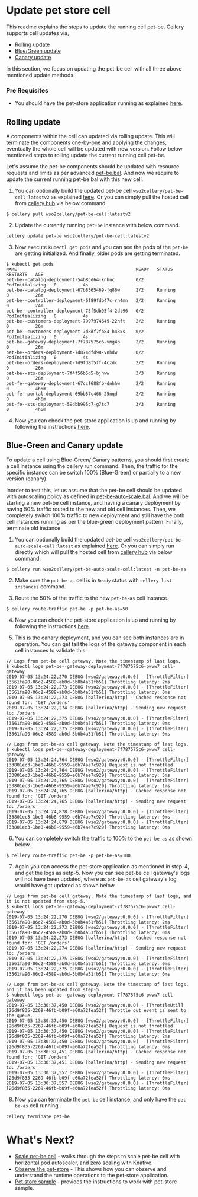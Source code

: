 # Update pet store cell
This readme explains the steps to update the running cell pet-be. Cellery supports cell updates via,
- [Rolling update](#rolling-update)
- [Blue/Green update](#blue-green-and-canary-update)
- [Canary update](#blue-green-and-canary-update)

In this section, we focus on updating the pet-be cell with all three above mentioned update methods. 

### Pre Requisites
- You should have the pet-store application running as explained [here](../../cells/pet-store/README.md).

## Rolling update
A components within the cell can updated via rolling update. This will terminate the components one-by-one and applying 
the changes, eventually the whole cell will be updated with new version. Follow below mentioned steps to rolling update the current running cell pet-be.  

Let's assume the pet-be components should be updated with resource requests and limits as per advanced 
[pet-be.bal](../../cells/pet-store/advanced/pet-be/pet-be.bal). And now we require to update the current running pet-be bal with this new cell. 

1) You can optionally build the updated pet-be cell `wso2cellery/pet-be-cell:latestv2` as explained [here](build-and-run.md). 
Or you can simply pull the hosted cell from [cellery hub](https://hub.cellery.io/orgs/wso2cellery) via below command. 
```
$ cellery pull wso2cellery/pet-be-cell:latestv2
```

2) Update the currently running `pet-be` instance with below command.
```
cellery update pet-be wso2cellery/pet-be-cell:latestv2
```
3) Now execute `kubectl get pods` and you can see the pods of the `pet-be` are getting initialized. And finally, older pods are getting terminated.
```
$ kubectl get pods
NAME                                             READY   STATUS            RESTARTS   AGE
pet-be--catalog-deployment-54b8cd64-knhnc        0/2     PodInitializing   0          4s
pet-be--catalog-deployment-67b8565469-fq86w      2/2     Running           0          26m
pet-be--controller-deployment-6f89fdb47c-rn4mn   2/2     Running           0          24m
pet-be--controller-deployment-75f5db95f4-2dt96   0/2     PodInitializing   0          4s
pet-be--customers-deployment-7997974649-22hft    2/2     Running           0          26m
pet-be--customers-deployment-7d8df7fb84-h48xs    0/2     PodInitializing   0          4s
pet-be--gateway-deployment-7f787575c6-vmg4p      2/2     Running           0          26m
pet-be--orders-deployment-7d874dfd98-vnhdw       0/2     PodInitializing   0          4s
pet-be--orders-deployment-7d9fd8f5ff-4czdx       2/2     Running           0          26m
pet-be--sts-deployment-7f4f56b5d5-bjhww          3/3     Running           0          26m
pet-fe--gateway-deployment-67ccf688fb-dnhhw      2/2     Running           0          4h6m
pet-fe--portal-deployment-69bb57c466-25nqd       2/2     Running           0          4h6m
pet-fe--sts-deployment-59dbb995c7-g7tc7          3/3     Running           0          4h6m
```

4) Now you can check the pet-store application is up and running by following the instructions [here](../../cells/pet-store/README.md#view-application).

## Blue-Green and Canary update
To update a cell using Blue-Green/ Canary patterns, you should first create a cell instance using the cellery run command. 
Then, the traffic for the specific instance can be switch 100% (Blue-Green) or partially to a new version (canary). 

Inorder to test this, let us assume that the pet-be cell should be updated with autoscaling policy as defined in 
[pet-be-auto-scale.bal](../../cells/pet-store/advanced/pet-be-auto-scale/pet-be-auto-scale.bal). And we will be starting 
a new pet-be cell instance, and having a canary deployment by having 50% traffic routed to the new and old cell instances. 
Then, we completely switch 100% traffic to new deployment and still have the both cell instances running as per the blue-green deployment pattern. 
Finally, terminate old instance.

1) You can optionally build the updated pet-be cell `wso2cellery/pet-be-auto-scale-cell:latest` as explained [here](build-and-run.md). 
Or you can simply run directly which will pull the hosted cell from [cellery hub](https://hub.cellery.io/orgs/wso2cellery) via below command. 
```
$ cellery run wso2cellery/pet-be-auto-scale-cell:latest -n pet-be-as
```

2) Make sure the `pet-be-as` cell is in `Ready` status with `cellery list instances` command.

3) Route the 50% of the traffic to the new `pet-be-as` cell instance. 
```
$ cellery route-traffic pet-be -p pet-be-as=50
```
4) Now you can check the pet-store application is up and running by following the instructions [here](../../cells/pet-store/README.md#view-application).

5) This is the canary deployment, and you can see both instances are in operation. You can get tail the logs of the 
gateway component in each cell instances to validate this. 

```
// Logs from pet-be cell gateway. Note the timestamp of last logs.
$ kubectl logs pet-be--gateway-deployment-7f787575c6-pwvw7 cell-gateway
2019-07-05 13:24:22,270 DEBUG [wso2/gateway:0.0.0] - [ThrottleFilter] [3561fa90-06c2-4589-ab0d-5b0b4a51fb51] Throttling latency: 2ms
2019-07-05 13:24:22,273 DEBUG [wso2/gateway:0.0.0] - [ThrottleFilter] [3561fa90-06c2-4589-ab0d-5b0b4a51fb51] Throttling latency: 0ms
2019-07-05 13:24:22,273 DEBUG [ballerina/http] - Cached response not found for: 'GET /orders'
2019-07-05 13:24:22,274 DEBUG [ballerina/http] - Sending new request to: /orders
2019-07-05 13:24:22,375 DEBUG [wso2/gateway:0.0.0] - [ThrottleFilter] [3561fa90-06c2-4589-ab0d-5b0b4a51fb51] Throttling latency: 0ms
2019-07-05 13:24:22,375 DEBUG [wso2/gateway:0.0.0] - [ThrottleFilter] [3561fa90-06c2-4589-ab0d-5b0b4a51fb51] Throttling latency: 0ms
```

```
// Logs from pet-be-as cell gateway. Note the timestamp of last logs.
$ kubectl logs pet-be--gateway-deployment-7f787575c6-pwvw7 cell-gateway
2019-07-05 13:24:24,764 DEBUG [wso2/gateway:0.0.0] - [ThrottleFilter] [33801ec3-1be0-46b8-9559-e6b74ae7c929] Request is not throttled
2019-07-05 13:24:24,764 DEBUG [wso2/gateway:0.0.0] - [ThrottleFilter] [33801ec3-1be0-46b8-9559-e6b74ae7c929] Throttling latency: 5ms
2019-07-05 13:24:24,765 DEBUG [wso2/gateway:0.0.0] - [ThrottleFilter] [33801ec3-1be0-46b8-9559-e6b74ae7c929] Throttling latency: 1ms
2019-07-05 13:24:24,765 DEBUG [ballerina/http] - Cached response not found for: 'GET /orders'
2019-07-05 13:24:24,765 DEBUG [ballerina/http] - Sending new request to: /orders
2019-07-05 13:24:24,878 DEBUG [wso2/gateway:0.0.0] - [ThrottleFilter] [33801ec3-1be0-46b8-9559-e6b74ae7c929] Throttling latency: 0ms
2019-07-05 13:24:24,879 DEBUG [wso2/gateway:0.0.0] - [ThrottleFilter] [33801ec3-1be0-46b8-9559-e6b74ae7c929] Throttling latency: 0ms
```

6) You can completely switch the traffic to 100% to the `pet-be-as` as shown below. 
```
$ cellery route-traffic pet-be -p pet-be-as=100
```

7) Again you can access the pet-store application as mentioned in step-4, and get the logs as setp-5. Now you can see 
pet-be cell gateway's logs will not have been updated, where as `pet-be-as` cell gateway's log would have got updated as shown below.

```
// Logs from pet-be cell gateway. Note the timestamp of last logs, and it is not updated from step-5.
$ kubectl logs pet-be--gateway-deployment-7f787575c6-pwvw7 cell-gateway
2019-07-05 13:24:22,270 DEBUG [wso2/gateway:0.0.0] - [ThrottleFilter] [3561fa90-06c2-4589-ab0d-5b0b4a51fb51] Throttling latency: 2ms
2019-07-05 13:24:22,273 DEBUG [wso2/gateway:0.0.0] - [ThrottleFilter] [3561fa90-06c2-4589-ab0d-5b0b4a51fb51] Throttling latency: 0ms
2019-07-05 13:24:22,273 DEBUG [ballerina/http] - Cached response not found for: 'GET /orders'
2019-07-05 13:24:22,274 DEBUG [ballerina/http] - Sending new request to: /orders
2019-07-05 13:24:22,375 DEBUG [wso2/gateway:0.0.0] - [ThrottleFilter] [3561fa90-06c2-4589-ab0d-5b0b4a51fb51] Throttling latency: 0ms
2019-07-05 13:24:22,375 DEBUG [wso2/gateway:0.0.0] - [ThrottleFilter] [3561fa90-06c2-4589-ab0d-5b0b4a51fb51] Throttling latency: 0ms
```

```
// Logs from pet-be-as cell gateway. Note the timestamp of last logs, and it has been updated from step-5.
$ kubectl logs pet-be--gateway-deployment-7f787575c6-pwvw7 cell-gateway
2019-07-05 13:30:37,450 DEBUG [wso2/gateway:0.0.0] - [ThrottleUtil] [26d9f835-2269-46fb-b09f-e60a72fea52f] Throttle out event is sent to the queue.
2019-07-05 13:30:37,450 DEBUG [wso2/gateway:0.0.0] - [ThrottleFilter] [26d9f835-2269-46fb-b09f-e60a72fea52f] Request is not throttled
2019-07-05 13:30:37,450 DEBUG [wso2/gateway:0.0.0] - [ThrottleFilter] [26d9f835-2269-46fb-b09f-e60a72fea52f] Throttling latency: 2ms
2019-07-05 13:30:37,450 DEBUG [wso2/gateway:0.0.0] - [ThrottleFilter] [26d9f835-2269-46fb-b09f-e60a72fea52f] Throttling latency: 0ms
2019-07-05 13:30:37,451 DEBUG [ballerina/http] - Cached response not found for: 'GET /orders'
2019-07-05 13:30:37,451 DEBUG [ballerina/http] - Sending new request to: /orders
2019-07-05 13:30:37,557 DEBUG [wso2/gateway:0.0.0] - [ThrottleFilter] [26d9f835-2269-46fb-b09f-e60a72fea52f] Throttling latency: 0ms
2019-07-05 13:30:37,557 DEBUG [wso2/gateway:0.0.0] - [ThrottleFilter] [26d9f835-2269-46fb-b09f-e60a72fea52f] Throttling latency: 0ms
```

8) Now you can terminate the `pet-be` cell instance, and only have the `pet-be-as` cell running. 
```
cellery terminate pet-be
```

# What's Next?
- [Scale pet-be cell](scale-cell.md) - walks through the steps to scale pet-be cell with horizontal pod autoscaler, and zero scaling with Knative. 
- [Observe the pet-store](observability.md) - This shows how you can observe and understand the runtime operations to the pet-store application.
- [Pet store sample](../../cells/pet-store/README.md) - provides the instructions to work with pet-store sample.

